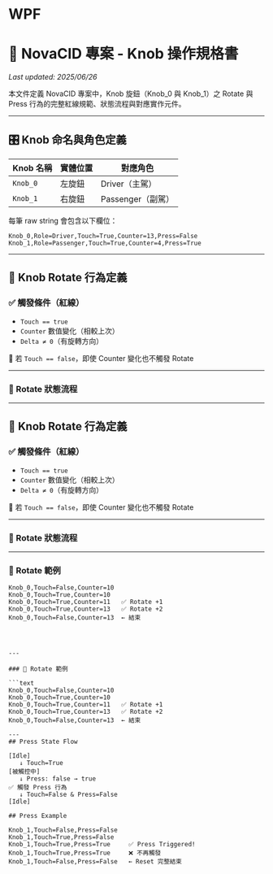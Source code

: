 # WPF

# 🧭 NovaCID 專案 - Knob 操作規格書

_Last updated: 2025/06/26_

本文件定義 NovaCID 專案中，Knob 旋鈕（Knob_0 與 Knob_1）之 Rotate 與 Press 行為的完整紅線規範、狀態流程與對應實作元件。

---

## 🎛 Knob 命名與角色定義

| Knob 名稱 | 實體位置   | 對應角色     |
|-----------|------------|--------------|
| `Knob_0`  | 左旋鈕     | Driver（主駕）|
| `Knob_1`  | 右旋鈕     | Passenger（副駕）|

每筆 raw string 會包含以下欄位：
```
Knob_0,Role=Driver,Touch=True,Counter=13,Press=False
Knob_1,Role=Passenger,Touch=True,Counter=4,Press=True
```
---

## 🔁 Knob Rotate 行為定義

### ✅ 觸發條件（紅線）

- `Touch == true`
- `Counter` 數值變化（相較上次）
- `Delta ≠ 0`（有旋轉方向）

📌 若 `Touch == false`，即使 Counter 變化也不觸發 Rotate

---

### 🔄 Rotate 狀態流程

---

## 🔁 Knob Rotate 行為定義

### ✅ 觸發條件（紅線）

- `Touch == true`
- `Counter` 數值變化（相較上次）
- `Delta ≠ 0`（有旋轉方向）

📌 若 `Touch == false`，即使 Counter 變化也不觸發 Rotate

---

### 🔄 Rotate 狀態流程


---

### 🧪 Rotate 範例

```text
Knob_0,Touch=False,Counter=10
Knob_0,Touch=True,Counter=10
Knob_0,Touch=True,Counter=11   ✅ Rotate +1
Knob_0,Touch=True,Counter=13   ✅ Rotate +2
Knob_0,Touch=False,Counter=13  ← 結束




---

### 🧪 Rotate 範例

```text
Knob_0,Touch=False,Counter=10
Knob_0,Touch=True,Counter=10
Knob_0,Touch=True,Counter=11   ✅ Rotate +1
Knob_0,Touch=True,Counter=13   ✅ Rotate +2
Knob_0,Touch=False,Counter=13  ← 結束

---
## Press State Flow

[Idle]
   ↓ Touch=True
[被觸控中]
   ↓ Press: false → true
✅ 觸發 Press 行為
   ↓ Touch=False & Press=False
[Idle]

## Press Example

Knob_1,Touch=False,Press=False
Knob_1,Touch=True,Press=False
Knob_1,Touch=True,Press=True     ✅ Press Triggered!
Knob_1,Touch=True,Press=True     ❌ 不再觸發
Knob_1,Touch=False,Press=False   ← Reset 完整結束








